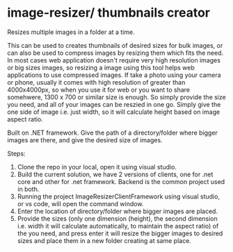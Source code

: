 # image-resizer/ thumbnails creator

Resizes multiple images in a folder at a time. 

This can be used to creates thumbnails of desired sizes for bulk images, or can also be used to compress images by resizing them which fits the need. In most cases web application doesn't require very high resolution images or big sizes images, so resizing a image using this tool helps web applications to use compressed images.
If take a photo using your camera or phone, usually it comes with high resolution of greater than 4000x4000px, so when you use it for web or you want to share somehwere, 1300 x 700 or similar size is enough. So simply provide the size you need, and all of your images can be reszied in one go. Simply give the one side of image i.e. just width, so it will calculate height based on image aspect ratio.

Built on .NET framework. 
Give the path of a directory/folder where bigger images are there, and give the desired size of images.

Steps:
1. Clone the repo in your local, open it using visual studio.
2. Build the current solution, we have 2 versions of clients, one for .net core and other for .net framework. Backend is the common project used in both.
3. Running the project ImageResizerClientFramework using visual studio, or vs code, will open the command window.
4. Enter the location of directory/folder where bigger images are placed.
5. Provide the sizes (only one dimension (height), the second dimension i.e. width it will calculate automatically, to maintain the aspect ratio) of the you need, and press enter it will resize the bigger images to desired sizes and place them in a new folder creating at same place.
